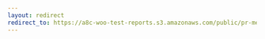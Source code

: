 ```yaml
---
layout: redirect
redirect_to: https://a8c-woo-test-reports.s3.amazonaws.com/public/pr-merge/40771/e2e/index.html
---
```

